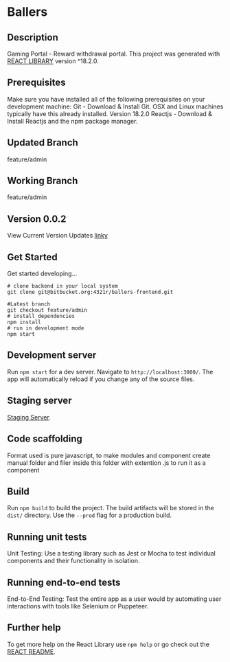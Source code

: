 # Ballers

## Description
Gaming Portal - Reward withdrawal portal.
This project was generated with [REACT LIBRARY](https://github.com/facebook/react) version ^18.2.0.

## Prerequisites
Make sure you have installed all of the following prerequisites on your development machine: Git - Download & Install Git. OSX and Linux machines typically have this already installed. Version 18.2.0 Reactjs - Download & Install Reactjs and the npm package manager.

## Updated Branch

feature/admin

## Working Branch

feature/admin

## Version 0.0.2

View Current Version Updates [linky](./VERSION.md)

## Get Started

Get started developing...

```shell
# clone backend in your local system
git clone git@bitbucket.org:4321r/ballers-frontend.git

#Latest branch
git checkout feature/admin
# install dependencies
npm install
# run in development mode
npm start
```

## Development server

Run `npm start` for a dev server. Navigate to `http://localhost:3000/`. The app will automatically reload if you change any of the source files.

## Staging server

[Staging Server](https://dev.ballers.fun/).

## Code scaffolding

Format used is pure javascript, to make modules and component create manual folder and filer inside this folder with extention .js to run it as a component

## Build

Run `npm build` to build the project. The build artifacts will be stored in the `dist/` directory. Use the `--prod` flag for a production build.

## Running unit tests

Unit Testing: Use a testing library such as Jest or Mocha to test individual components and their functionality in isolation.

## Running end-to-end tests

End-to-End Testing: Test the entire app as a user would by automating user interactions with tools like Selenium or Puppeteer.

## Further help

To get more help on the React Library use `npm help` or go check out the [REACT README](https://github.com/facebook/react#readme).
